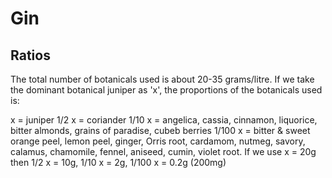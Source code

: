 # Gin

## Ratios

The total number of botanicals used is about 20-35 grams/litre. If we take the dominant botanical juniper as 'x', the proportions of the botanicals used is:

x = juniper
1/2 x = coriander
1/10 x = angelica, cassia, cinnamon, liquorice, bitter almonds, grains of paradise, cubeb berries
1/100 x = bitter & sweet orange peel, lemon peel, ginger, Orris root, cardamom, nutmeg, savory, calamus, chamomile, fennel, aniseed, cumin, violet root.
If we use x = 20g then 1/2 x = 10g, 1/10 x = 2g, 1/100 x = 0.2g (200mg)
